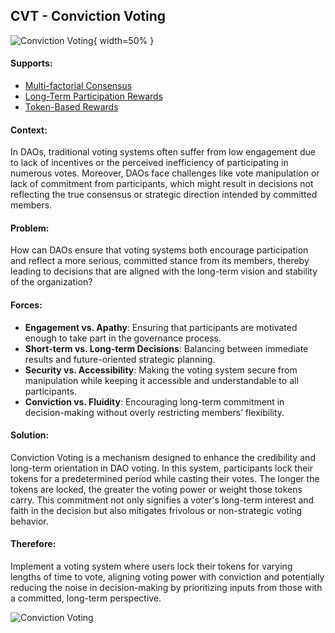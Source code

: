 ## CVT - Conviction Voting

![Conviction Voting](output/illustrations/conviction_voting.png){ width=50% }

#### Supports:

* [Multi-factorial Consensus](/patterns/multi_factorial_consensus.html)
* [Long-Term Participation Rewards](/patterns/long_term_participation_rewards.html)
* [Token-Based Rewards](/patterns/token_based_rewards.html)

#### Context:

In DAOs, traditional voting systems often suffer from low engagement due to lack of incentives or the perceived inefficiency of participating in numerous votes. Moreover, DAOs face challenges like vote manipulation or lack of commitment from participants, which might result in decisions not reflecting the true consensus or strategic direction intended by committed members.

#### Problem:

How can DAOs ensure that voting systems both encourage participation and reflect a more serious, committed stance from its members, thereby leading to decisions that are aligned with the long-term vision and stability of the organization?

#### Forces:

- **Engagement vs. Apathy**: Ensuring that participants are motivated enough to take part in the governance process.
- **Short-term vs. Long-term Decisions**: Balancing between immediate results and future-oriented strategic planning.
- **Security vs. Accessibility**: Making the voting system secure from manipulation while keeping it accessible and understandable to all participants.
- **Conviction vs. Fluidity**: Encouraging long-term commitment in decision-making without overly restricting members’ flexibility.

#### Solution:

Conviction Voting is a mechanism designed to enhance the credibility and long-term orientation in DAO voting. In this system, participants lock their tokens for a predetermined period while casting their votes. The longer the tokens are locked, the greater the voting power or weight those tokens carry. This commitment not only signifies a voter's long-term interest and faith in the decision but also mitigates frivolous or non-strategic voting behavior.

#### Therefore:

Implement a voting system where users lock their tokens for varying lengths of time to vote, aligning voting power with conviction and potentially reducing the noise in decision-making by prioritizing inputs from those with a committed, long-term perspective.


![Conviction Voting](output/conviction_voting_specific_graph.png)